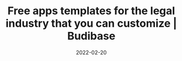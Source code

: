 ---
date: 2022-02-20
title: "Free apps templates for the legal industry that you can customize | Budibase"
description: "Browse our collection of legal app templates, customize for free, and self-host on your own infrastructure or let Budibase manage everything for you."
images: ["/small-business-apps/budibase.png"]
draft: "false"
type: templates
layout: list
---